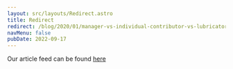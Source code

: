 ```yaml
---
layout: src/layouts/Redirect.astro
title: Redirect
redirect: /blog/2020/01/manager-vs-individual-contributor-vs-lubricator/
navMenu: false
pubDate: 2022-09-17
---
```

<div>
Our article feed can be found <a href="/blog/2020/01/manager-vs-individual-contributor-vs-lubricator/">here</a>
</div>
